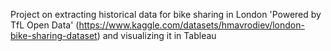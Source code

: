 Project on extracting historical data for bike sharing in London 'Powered by TfL Open Data' (https://www.kaggle.com/datasets/hmavrodiev/london-bike-sharing-dataset) and visualizing it in Tableau

